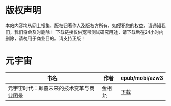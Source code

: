# 版权声明

本站内容均从网上搜集，版权归著作人及版权方所有，如侵犯您的权益，请通知我们，我们将会及时删除！ 下载链接仅供宽带测试研究用途，请下载后在24小时内删除，请勿用于商业目的。请支持正版！

# 元宇宙

| 书名 | 作者 | epub/mobi/azw3 |
| --- | --- | --- |
| 元宇宙时代：颠覆未来的技术变革与商业图景 | 金相允 | [下载](https://url89.ctfile.com/f/31084289-1375491193-14b1ac?p=8866) |
